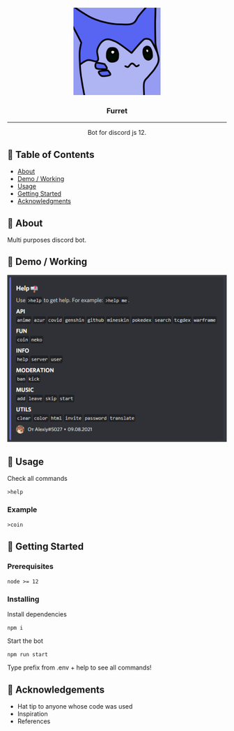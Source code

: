 <p align="center">
 <a href="" rel="noopener">
 <img width=200px height=200px src="./assets/icon.png" alt="Bot logo"></a>
</p>

<h3 align="center">Furret</h3>

---

<p align="center"> Bot for discord js 12.
    <br>
</p>

## 📝 Table of Contents

- [About](#about)
- [Demo / Working](#demo)
- [Usage](#usage)
- [Getting Started](#getting_started)
- [Acknowledgments](#acknowledgement)

## 🧐 About <a name = "about"></a>

Multi purposes discord bot.

## 🎥 Demo / Working <a name = "demo"></a>

![Working](assets/demo.png)

## 🎈 Usage <a name = "usage"></a>

Check all commands

```
>help
```

### Example

```
>coin
```

## 🏁 Getting Started <a name = "getting_started"></a>

### Prerequisites

```
node >= 12
```

### Installing

Install dependencies

```
npm i
```

Start the bot

```
npm run start
```

Type prefix from .env + help to see all commands!

## 🎉 Acknowledgements <a name = "acknowledgement"></a>

- Hat tip to anyone whose code was used
- Inspiration
- References
